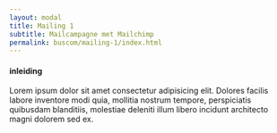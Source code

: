 ```yaml
---
layout: modal
title: Mailing 1
subtitle: Mailcampagne met Mailchimp
permalink: buscom/mailing-1/index.html
---
```


#### inleiding

Lorem ipsum dolor sit amet consectetur adipisicing elit. Dolores facilis labore inventore modi quia, mollitia nostrum tempore, perspiciatis quibusdam blanditiis, molestiae deleniti illum libero incidunt architecto magni dolorem sed ex.

